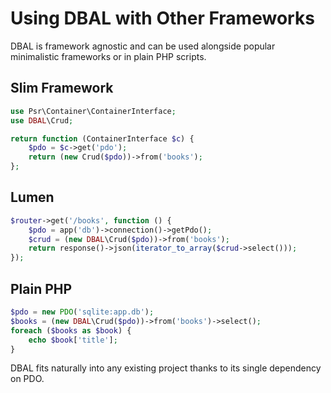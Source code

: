 # Using DBAL with Other Frameworks

DBAL is framework agnostic and can be used alongside popular minimalistic frameworks or in plain PHP scripts.

## Slim Framework
```php
use Psr\Container\ContainerInterface;
use DBAL\Crud;

return function (ContainerInterface $c) {
    $pdo = $c->get('pdo');
    return (new Crud($pdo))->from('books');
};
```

## Lumen
```php
$router->get('/books', function () {
    $pdo = app('db')->connection()->getPdo();
    $crud = (new DBAL\Crud($pdo))->from('books');
    return response()->json(iterator_to_array($crud->select()));
});
```

## Plain PHP
```php
$pdo = new PDO('sqlite:app.db');
$books = (new DBAL\Crud($pdo))->from('books')->select();
foreach ($books as $book) {
    echo $book['title'];
}
```

DBAL fits naturally into any existing project thanks to its single dependency on PDO.


